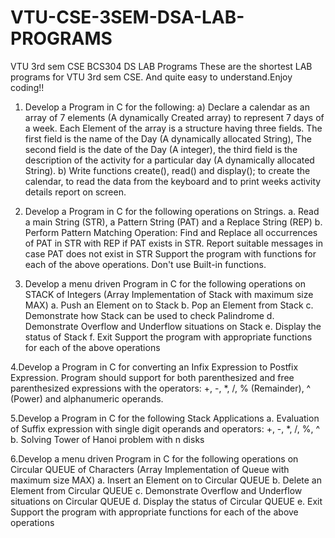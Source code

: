 # VTU-CSE-3SEM-DSA-LAB-PROGRAMS
VTU 3rd sem CSE BCS304 DS LAB Programs These are the shortest LAB programs for VTU 3rd sem CSE. And quite easy to understand.Enjoy coding!!

1. Develop a Program in C for the following:
a) Declare a calendar as an array of 7 elements (A dynamically Created array) to represent 7 days of a
week. Each Element of the array is a structure having three fields. The first field is the name of the
Day (A dynamically allocated String), The second field is the date of the Day (A integer), the third
field is the description of the activity for a particular day (A dynamically allocated String).
b) Write functions create(), read() and display(); to create the calendar, to read the data from the keyboard
and to print weeks activity details report on screen.


2. Develop a Program in C for the following operations on Strings.
a. Read a main String (STR), a Pattern String (PAT) and a Replace String (REP)
b. Perform Pattern Matching Operation: Find and Replace all occurrences of PAT in STR with REP if
PAT exists in STR. Report suitable messages in case PAT does not exist in STR
Support the program with functions for each of the above operations. Don't use Built-in functions.

3. Develop a menu driven Program in C for the following operations on STACK of Integers (Array
Implementation of Stack with maximum size MAX)
a. Push an Element on to Stack
b. Pop an Element from Stack
c. Demonstrate how Stack can be used to check Palindrome
d. Demonstrate Overflow and Underflow situations on Stack
e. Display the status of Stack
f. Exit
Support the program with appropriate functions for each of the above operations

4.Develop a Program in C for converting an Infix Expression to Postfix Expression. Program should support
for both parenthesized and free parenthesized expressions with the operators: +, -, *, /, % (Remainder), ^
(Power) and alphanumeric operands.


5.Develop a Program in C for the following Stack Applications
a. Evaluation of Suffix expression with single digit operands and operators: +, -, *, /, %,
^
b. Solving Tower of Hanoi problem with n disks

6.Develop a menu driven Program in C for the following operations on Circular QUEUE of Characters (Array
Implementation of Queue with maximum size MAX)
a. Insert an Element on to Circular QUEUE
b. Delete an Element from Circular QUEUE
c. Demonstrate Overflow and Underflow situations on Circular QUEUE
d. Display the status of Circular QUEUE
e. Exit
Support the program with appropriate functions for each of the above operations
